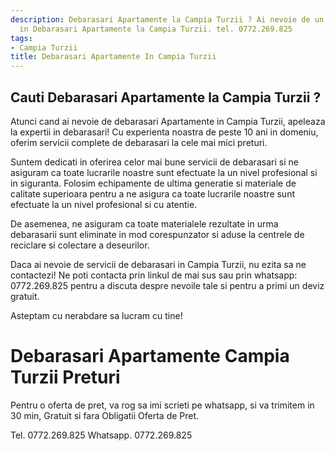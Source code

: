 ```yaml
---
description: Debarasari Apartamente la Campia Turzii ? Ai nevoie de un profesionist
  in Debarasari Apartamente la Campia Turzii. tel. 0772.269.825
tags:
- Campia Turzii
title: Debarasari Apartamente In Campia Turzii
---
```



## Cauti Debarasari Apartamente la Campia Turzii ?

Atunci cand ai nevoie de debarasari Apartamente in Campia Turzii, apeleaza la expertii in debarasari! Cu experienta noastra de peste 10 ani in domeniu, oferim servicii complete de debarasari la cele mai mici preturi. 

Suntem dedicati in oferirea celor mai bune servicii de debarasari si ne asiguram ca toate lucrarile noastre sunt efectuate la un nivel profesional si in siguranta. Folosim echipamente de ultima generatie si materiale de calitate superioara pentru a ne asigura ca toate lucrarile noastre sunt efectuate la un nivel profesional si cu atentie. 

De asemenea, ne asiguram ca toate materialele rezultate in urma debarasarii sunt eliminate in mod corespunzator si aduse la centrele de reciclare si colectare a deseurilor. 

Daca ai nevoie de servicii de debarasari in Campia Turzii, nu ezita sa ne contactezi! Ne poti contacta prin linkul de mai sus sau prin whatsapp: 0772.269.825 pentru a discuta despre nevoile tale si pentru a primi un deviz gratuit. 

Asteptam cu nerabdare sa lucram cu tine!

# Debarasari Apartamente Campia Turzii Preturi
Pentru o oferta de pret, va rog sa imi scrieti pe whatsapp, si va trimitem in 30 min, Gratuit si fara Obligatii Oferta de Pret.

Tel. 0772.269.825
Whatsapp. 0772.269.825